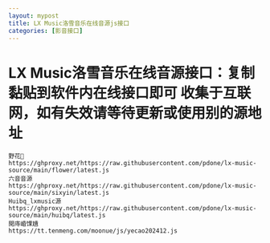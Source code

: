 ```yaml
---
layout: mypost
title: LX Music洛雪音乐在线音源js接口
categories: [影音接口]
---
```



# LX Music洛雪音乐在线音源接口：复制黏贴到软件内在线接口即可 收集于互联网，如有失效请等待更新或使用别的源地址
```
野花🌷
https://ghproxy.net/https://raw.githubusercontent.com/pdone/lx-music-source/main/flower/latest.js
六音音源
https://ghproxy.net/https://raw.githubusercontent.com/pdone/lx-music-source/main/sixyin/latest.js
Huibq_lxmusic源
https://ghproxy.net/https://raw.githubusercontent.com/pdone/lx-music-source/main/huibq/latest.js
閲庤崏馃尵
https://tt.tenmeng.com/moonue/js/yecao202412.js
```
